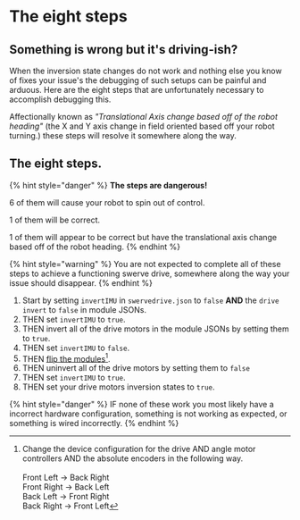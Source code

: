 # The eight steps

## Something is wrong but it's driving-ish?

When the inversion state changes do not work and nothing else you know of fixes your issue's the debugging of such setups can be painful and arduous. Here are the eight steps that are unfortunately necessary to accomplish debugging this.&#x20;

Affectionally known as _"Translational Axis change based off of the robot heading"_ (the X and Y axis change in field oriented based off your robot turning.) these steps will resolve it somewhere along the way.

## The eight steps.

{% hint style="danger" %}
**The steps are dangerous!**

6 of them will cause your robot to spin out of control.

1 of them will be correct.

1 of them will appear to be correct but have the translational axis change based off of the robot heading.
{% endhint %}

{% hint style="warning" %}
You are not expected to complete all of these steps to achieve a functioning swerve drive, somewhere along the way your issue should disappear.&#x20;
{% endhint %}

1. Start by setting `invertIMU` in `swervedrive.json` to `false` **AND** the `drive` `invert` to `false` in module JSONs.
2. THEN set `invertIMU` to `true`.
3. THEN invert all of the drive motors in the module JSONs by setting them to `true`.
4. THEN set `invertIMU` to `false`.
5. THEN [flip the modules](#user-content-fn-1)[^1].
6. THEN uninvert all of the drive motors by setting them to `false`
7. THEN set `invertIMU` to `true`.
8. THEN set your drive motors inversion states to `true`.

{% hint style="danger" %}
IF none of these work you most likely have a incorrect hardware configuration, something is not working as expected, or something is wired incorrectly.&#x20;
{% endhint %}

[^1]: Change the device configuration for the drive AND angle motor controllers AND the absolute encoders in the following way.\
    \
    Front Left   -> Back Right\
    Front Right -> Back Left\
    Back Left    -> Front Right\
    Back Right  -> Front Left
